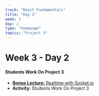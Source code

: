 ```yaml
---
track: "React Fundamentals"
title: "Day 2"
week: 3
day: 2
type: "homepage"
topics: "Project 3"
---
```



# Week 3 - Day 2

#### Students Work On Project 3
- [**Bonus Lecture:** Realtime with Socket.io](/react-fundamentals/week-3/day-2/lecture-materials/realtime-with-socket-io)
- **Activity:** Students Work On Project 3
